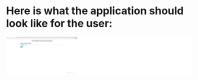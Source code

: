 # Here is what the application should look like for the user:

![Tennis Brand App](/images/tennisbrand_app.jpg)
